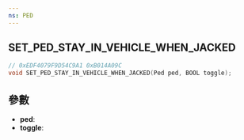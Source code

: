 ```yaml
---
ns: PED
---
```

## SET_PED_STAY_IN_VEHICLE_WHEN_JACKED

```c
// 0xEDF4079F9D54C9A1 0xB014A09C
void SET_PED_STAY_IN_VEHICLE_WHEN_JACKED(Ped ped, BOOL toggle);
```


## 參數
* **ped**: 
* **toggle**: 

